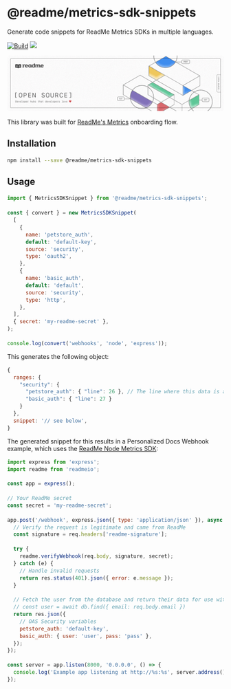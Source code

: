 # @readme/metrics-sdk-snippets

Generate code snippets for ReadMe Metrics SDKs in multiple languages.

[![Build](https://img.shields.io/github/actions/workflow/status/readmeio/metrics-sdks/snippets.yml?branch=main)](https://github.com/readmeio/metricds-sdks) [![](https://img.shields.io/npm/v/@readme/metrics-sdk-snippets)](https://npm.im/@readme/metrics-sdk-snippets)

[![](https://raw.githubusercontent.com/readmeio/.github/main/oss-header.png)](https://readme.io)

This library was built for [ReadMe's Metrics](https://readme.com/metrics) onboarding flow.

## Installation

```sh
npm install --save @readme/metrics-sdk-snippets
```

## Usage

```js
import { MetricsSDKSnippet } from '@readme/metrics-sdk-snippets';

const { convert } = new MetricsSDKSnippet(
  [
    {
      name: 'petstore_auth',
      default: 'default-key',
      source: 'security',
      type: 'oauth2',
    },
    {
      name: 'basic_auth',
      default: 'default',
      source: 'security',
      type: 'http',
    },
  ],
  { secret: 'my-readme-secret' },
);

console.log(convert('webhooks', 'node', 'express'));
```

This generates the following object:

```js
{
  ranges: {
    "security": {
      "petstore_auth": { "line": 26 }, // The line where this data is at.
      "basic_auth": { "line": 27 }
    }
  },
  snippet: '// see below',
}
```

<!-- TODO: add a link to the ReadMe documentation for personalized docs once that's published -->

The generated snippet for this results in a Personalized Docs Webhook example, which uses the [ReadMe Node Metrics SDK](https://npm.im/readmeio):

```js
import express from 'express';
import readme from 'readmeio';

const app = express();

// Your ReadMe secret
const secret = 'my-readme-secret';

app.post('/webhook', express.json({ type: 'application/json' }), async (req, res) => {
  // Verify the request is legitimate and came from ReadMe
  const signature = req.headers['readme-signature'];

  try {
    readme.verifyWebhook(req.body, signature, secret);
  } catch (e) {
    // Handle invalid requests
    return res.status(401).json({ error: e.message });
  }

  // Fetch the user from the database and return their data for use with OpenAPI variables.
  // const user = await db.find({ email: req.body.email })
  return res.json({
    // OAS Security variables
    petstore_auth: 'default-key',
    basic_auth: { user: 'user', pass: 'pass' },
  });
});

const server = app.listen(8000, '0.0.0.0', () => {
  console.log('Example app listening at http://%s:%s', server.address().address, server.address().port);
});
```
